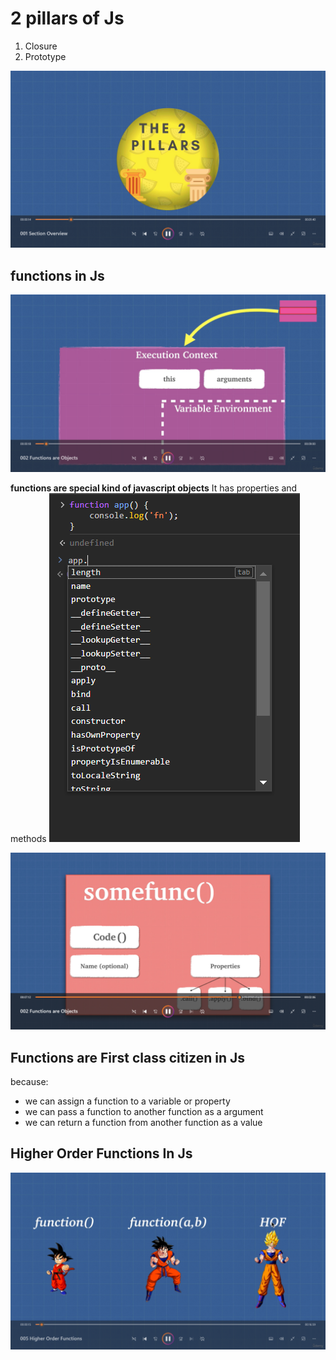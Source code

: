 # 2 pillars of Js
1) Closure
2) Prototype

![Alt text](image.png)

## functions in Js
![Alt text](image-1.png)

**functions are special kind of javascript objects**
It has properties and methods 
![Alt text](image-3.png)

![Alt text](image-2.png)

## Functions are First class citizen in Js 
because: 
* we can assign a function to a variable or property
* we can pass a function to another function as a argument
* we can return a function from another function as a value


## Higher Order Functions In Js
![Alt text](image-4.png)